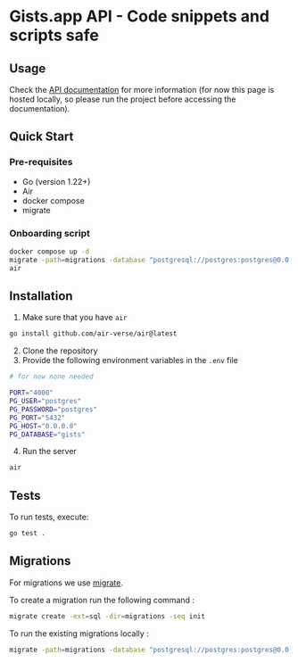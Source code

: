 # Gists.app API - Code snippets and scripts safe

## Usage

Check the [API documentation](http://localhost:4000) for more information (for now this page is hosted locally, so please run the project before accessing the documentation).

## Quick Start

### Pre-requisites

- Go (version 1.22+)
- Air
- docker compose
- migrate

### Onboarding script

```bash
docker compose up -d
migrate -path=migrations -database "postgresql://postgres:postgres@0.0.0.0:5432/gists?sslmode=disable" -verbose up
air
```

## Installation

1. Make sure that you have `air`

```bash
go install github.com/air-verse/air@latest
```

2. Clone the repository
3. Provide the following environment variables in the `.env` file

```bash
# for now none needed

PORT="4000"
PG_USER="postgres"
PG_PASSWORD="postgres"
PG_PORT="5432"
PG_HOST="0.0.0.0"
PG_DATABASE="gists"
```

4. Run the server

```bash
air
```

## Tests

To run tests, execute:

```bash
go test .
```

## Migrations

For migrations we use [migrate](https://github.com/golang-migrate/migrate).

To create a migration run the following command :

```bash
migrate create -ext=sql -dir=migrations -seq init
```

To run the existing migrations locally :

```bash
migrate -path=migrations -database "postgresql://postgres:postgres@0.0.0.0:5432/gists?sslmode=disable" -verbose up
```
